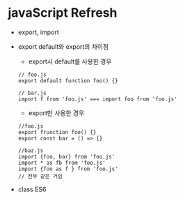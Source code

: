 # javaScript Refresh

* export, import
 * export default와 export의 차이점
   - export시 default를 사용한 경우
   ```
   // foo.js
   export default function foo() {}

   // bar.js
   import f from 'foo.js' === import foo from 'foo.js'
   ```
   - export만 사용한 경우
   ```
   //foo.js
   export frunction foo() {}
   export const bar = () => {}

   //baz.js 
   import {foo, bar} from 'foo.js'
   import * as fb from 'foo.js'
   import {foo as f } from 'foo.js'
   // 전부 같은 거임
   ```

* class ES6